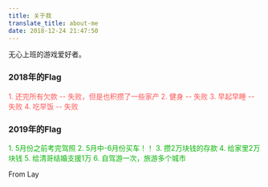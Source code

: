 ```yaml
---
title: 关于我
translate_title: about-me
date: 2018-12-24 21:47:50
---
```


无心上班的游戏爱好者。

### 2018年的Flag
<span style="color: #ff5555">1. 还完所有欠款 -- 失败，但是也积攒了一些家产</span>
<span style="color: #ff5555">2. 健身 -- 失败</span>
<span style="color: #ff5555">3. 早起早睡 -- 失败</span>
<span style="color: #ff5555">4. 吃早饭 -- 失败</span>

### 2019年的Flag
<span style="color: #07B507">1. 5月份之前考完驾照</span>
<span style="color: #07B507">2. 5月中-6月份买车！！</span>
<span style="color: #07B507">3. 攒2万块钱的存款</span>
<span style="color: #07B507">4. 给家里2万块钱</span>
<span style="color: #07B507">5. 给清哥结婚支援1万</span>
<span style="color: #07B507">6. 自驾游一次，旅游多个城市</span>

From Lay